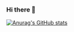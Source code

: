 ### Hi there 👋


[![Anurag's GitHub stats](https://github-readme-stats.vercel.app/api?username=blackhyuck@gmail.com)](https://github.com/ANHYUCK8150/github-readme-stats)

